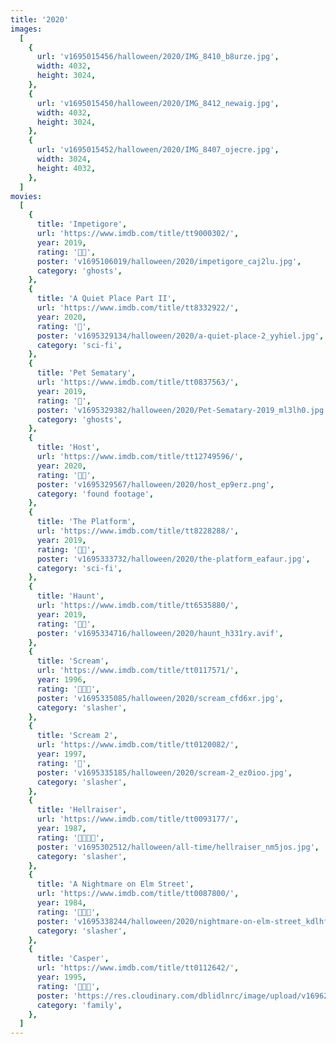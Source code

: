 ```yaml
---
title: '2020'
images:
  [
    {
      url: 'v1695015456/halloween/2020/IMG_8410_b8urze.jpg',
      width: 4032,
      height: 3024,
    },
    {
      url: 'v1695015450/halloween/2020/IMG_8412_newaig.jpg',
      width: 4032,
      height: 3024,
    },
    {
      url: 'v1695015452/halloween/2020/IMG_8407_ojecre.jpg',
      width: 3024,
      height: 4032,
    },
  ]
movies:
  [
    {
      title: 'Impetigore',
      url: 'https://www.imdb.com/title/tt9000302/',
      year: 2019,
      rating: '🔪🔪',
      poster: 'v1695106019/halloween/2020/impetigore_caj2lu.jpg',
      category: 'ghosts',
    },
    {
      title: 'A Quiet Place Part II',
      url: 'https://www.imdb.com/title/tt8332922/',
      year: 2020,
      rating: '🔪',
      poster: 'v1695329134/halloween/2020/a-quiet-place-2_yyhiel.jpg',
      category: 'sci-fi',
    },
    {
      title: 'Pet Sematary',
      url: 'https://www.imdb.com/title/tt0837563/',
      year: 2019,
      rating: '🔪',
      poster: 'v1695329382/halloween/2020/Pet-Sematary-2019_ml3lh0.jpg',
      category: 'ghosts',
    },
    {
      title: 'Host',
      url: 'https://www.imdb.com/title/tt12749596/',
      year: 2020,
      rating: '🔪🔪',
      poster: 'v1695329567/halloween/2020/host_ep9erz.png',
      category: 'found footage',
    },
    {
      title: 'The Platform',
      url: 'https://www.imdb.com/title/tt8228288/',
      year: 2019,
      rating: '🔪🔪',
      poster: 'v1695333732/halloween/2020/the-platform_eafaur.jpg',
      category: 'sci-fi',
    },
    {
      title: 'Haunt',
      url: 'https://www.imdb.com/title/tt6535880/',
      year: 2019,
      rating: '🔪🔪',
      poster: 'v1695334716/halloween/2020/haunt_h331ry.avif',
    },
    {
      title: 'Scream',
      url: 'https://www.imdb.com/title/tt0117571/',
      year: 1996,
      rating: '🔪🔪🔪',
      poster: 'v1695335085/halloween/2020/scream_cfd6xr.jpg',
      category: 'slasher',
    },
    {
      title: 'Scream 2',
      url: 'https://www.imdb.com/title/tt0120082/',
      year: 1997,
      rating: '🔪',
      poster: 'v1695335185/halloween/2020/scream-2_ez0ioo.jpg',
      category: 'slasher',
    },
    {
      title: 'Hellraiser',
      url: 'https://www.imdb.com/title/tt0093177/',
      year: 1987,
      rating: '🔪🔪🔪🔪',
      poster: 'v1695302512/halloween/all-time/hellraiser_nm5jos.jpg',
      category: 'slasher',
    },
    {
      title: 'A Nightmare on Elm Street',
      url: 'https://www.imdb.com/title/tt0087800/',
      year: 1984,
      rating: '🔪🔪🔪',
      poster: 'v1695338244/halloween/2020/nightmare-on-elm-street_kdlhfr.jpg',
      category: 'slasher',
    },
    {
      title: 'Casper',
      url: 'https://www.imdb.com/title/tt0112642/',
      year: 1995,
      rating: '🔪🔪🔪',
      poster: 'https://res.cloudinary.com/dblidlnrc/image/upload/v1696281293/halloween/2020/casper_ytsxhx.jpg',
      category: 'family',
    },
  ]
---
```


